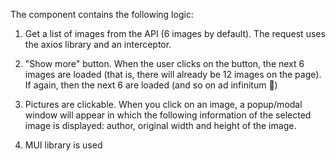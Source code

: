 The component contains the following logic:

1. Get a list of images from the API (6 images by default). The request uses the axios library and an interceptor.

2. "Show more" button. When the user clicks on the button, the next 6 images are loaded (that is, there will already be 12 images on the page). If again, then the next 6 are loaded (and so on ad infinitum 🙂)

3. Pictures are clickable. When you click on an image, a popup/modal window will appear in which the following information of the selected image is displayed: author, original width and height of the image.

4. MUI library is used